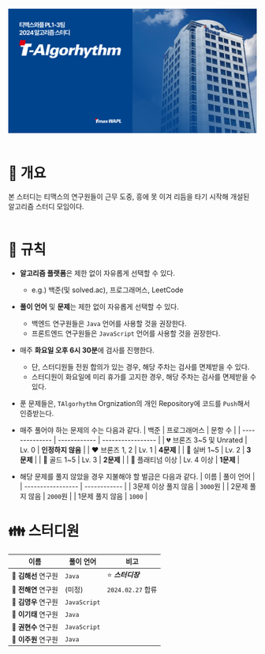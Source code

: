 ![alt text](image.png)
<br><br>

# 📌 개요

본 스터디는 티맥스의 연구원들이 근무 도중, 흥에 못 이겨 리듬을 타기 시작해 개설된 알고리즘 스터디 모임이다.
<br><br>

# 📜 규칙

- **알고리즘 플랫폼**은 제한 없이 자유롭게 선택할 수 있다.

  - e.g.) 백준(및 solved.ac), 프로그래머스, LeetCode

- **풀이 언어** 및 **문제**는 제한 없이 자유롭게 선택할 수 있다.

  - 백엔드 연구원들은 `Java` 언어를 사용할 것을 권장한다.
  - 프론트엔드 연구원들은 `JavaScript` 언어를 사용할 것을 권장한다.

- 매주 **화요일 오후 6시 30분**에 검사를 진행한다.

  - 단, 스터디원들 전원 합의가 있는 경우, 해당 주차는 검사를 면제받을 수 있다.
  - 스터디원이 화요일에 미리 휴가를 고지한 경우, 해당 주차는 검사를 면제받을 수 있다.

- 푼 문제들은, `TAlgorhythm` Orgnization의 개인 Repository에 코드를 `Push`해서 인증받는다.

- 매주 풀어야 하는 문제의 수는 다음과 같다.
  | 백준 | 프로그래머스 | 문항 수 |
  | -------------- | ------------ | ----------------- |
  | 💔 브론즈 3~5 및 Unrated | Lv. 0 | **인정하지 않음** |
  | ❤️ 브론즈 1, 2 | Lv. 1 | **4문제** |
  | 💖 실버 1~5 | Lv. 2 | **3문제** |
  | 💛 골드 1~5 | Lv. 3 | **2문제** |
  | 💚 플래티넘 이상 | Lv. 4 이상 | **1문제** |

- 해당 문제를 풀지 않았을 경우 지불해야 할 벌금은 다음과 같다.
  | 이름 | 풀이 언어 |
  | ----------------- | ------------ |
  | 3문제 이상 풀지 않음 | `3000`원 |
  | 2문제 풀지 않음 | `2000`원 |
  | 1문제 풀지 않음 | `1000` |
  <br>

# 👪 스터디원

| 이름                 | 풀이 언어    | 비고               |
| -------------------- | ------------ | ------------------ |
| 🐯 **김해선** 연구원 | `Java`       | ⭐️ **_스터디장_** |
| 🐰 **전해연** 연구원 | (미정)       | `2024.02.27` 합류  |
| 🐷 **김영우** 연구원 | `JavaScript` |                    |
| 🐻 **이기태** 연구원 | `Java`       |                    |
| 🐹 **권현수** 연구원 | `JavaScript` |                    |
| 🐸 **이주원** 연구원 | `Java`       |                    |
